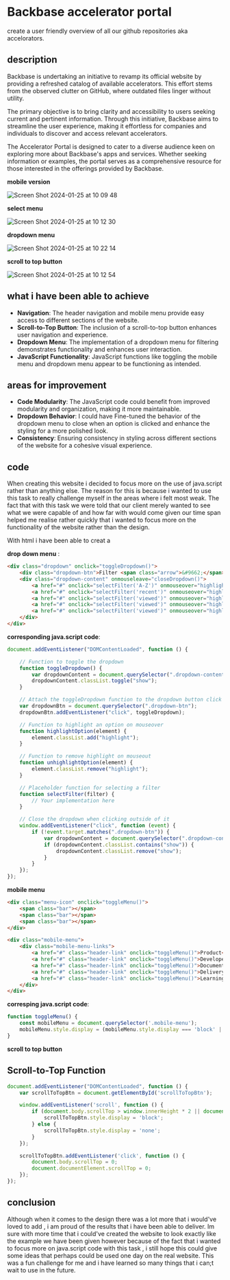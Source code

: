 # Backbase accelerator portal
create a user friendly overview of all our github repositories aka accelorators.

## description

Backbase is undertaking an initiative to revamp its official website by providing a refreshed catalog of available accelerators. This effort stems from the observed clutter on GitHub, where outdated files linger without utility.

The primary objective is to bring clarity and accessibility to users seeking current and pertinent information. Through this initiative, Backbase aims to streamline the user experience, making it effortless for companies and individuals to discover and access relevant accelerators.

The Accelerator Portal is designed to cater to a diverse audience keen on exploring more about Backbase's apps and services. Whether seeking information or examples, the portal serves as a comprehensive resource for those interested in the offerings provided by Backbase.


**mobile version**


![Screen Shot 2024-01-25 at 10 09 48](https://github.com/rileyesther/the-startup-responsive-interactieve-website/assets/144009597/85556023-f3a7-4314-a607-ce973e15da48)

**select menu**


![Screen Shot 2024-01-25 at 10 12 30](https://github.com/rileyesther/the-startup-responsive-interactieve-website/assets/144009597/47e4bb91-4307-4bc7-8124-a29fa81fe46e)

**dropdown menu**

![Screen Shot 2024-01-25 at 10 22 14](https://github.com/rileyesther/the-startup-responsive-interactieve-website/assets/144009597/51915af1-3148-4337-9f7b-e995e3a30bcc)


**scroll to top button**


![Screen Shot 2024-01-25 at 10 12 54](https://github.com/rileyesther/the-startup-responsive-interactieve-website/assets/144009597/7e700a1f-47fe-46ae-a086-939645b5ace1)

## what i have been able to achieve 

- **Navigation**: The header navigation and mobile menu provide easy access to different sections of the website.
- **Scroll-to-Top Button**: The inclusion of a scroll-to-top button enhances user navigation and experience.
- **Dropdown Menu**: The implementation of a dropdown menu for filtering demonstrates functionality and enhances user interaction.
- **JavaScript Functionality**: JavaScript functions like toggling the mobile menu and dropdown menu appear to be functioning as intended.

## areas for improvement 
- **Code Modularity**: The JavaScript code could benefit from improved modularity and organization, making it more maintainable.
- **Dropdown Behavior**: I could have Fine-tuned the behavior of the dropdown menu to close when an option is clicked and enhance the styling for a more polished look.
- **Consistency**: Ensuring consistency in styling across different sections of the website for a cohesive visual experience.

## code 

When creating this website i decided to focus more on the use of java.script rather than anything else. The reason for this is because i wanted to use this task to really challenge myself in the areas where i felt most weak. The fact that with this task we were told that our client merely wanted to see what we were capable of and how far with would come given our time span helped me realise rather quickly that i wanted to focus more on the functionality of the website rather than the design.

With html i have been able to creat a 

**drop down menu** :



```html
<div class="dropdown" onclick="toggleDropdown()">
    <div class="dropdown-btn">Filter <span class="arrow">&#9662;</span></div>
    <div class="dropdown-content" onmouseleave="closeDropdown()">
        <a href="#" onclick="selectFilter('A-Z')" onmouseover="highlightOption(this)" onmouseout="unhighlightOption(this)">Digital Banking</a>
        <a href="#" onclick="selectFilter('recent')" onmouseover="highlightOption(this)" onmouseout="unhighlightOption(this)">Digital Onboarding</a>
        <a href="#" onclick="selectFilter('viewed')" onmouseover="highlightOption(this)" onmouseout="unhighlightOption(this)">Digital Lending</a>
        <a href="#" onclick="selectFilter('viewed')" onmouseover="highlightOption(this)" onmouseout="unhighlightOption(this)">Digital Assist</a>
        <a href="#" onclick="selectFilter('viewed')" onmouseover="highlightOption(this)" onmouseout="unhighlightOption(this)">Digital Engage</a>
    </div>
</div>
```
**corresponding java.script code**:


```javascript
document.addEventListener("DOMContentLoaded", function () {

    // Function to toggle the dropdown
    function toggleDropdown() {
        var dropdownContent = document.querySelector(".dropdown-content");
        dropdownContent.classList.toggle("show");
    }

    // Attach the toggleDropdown function to the dropdown button click event
    var dropdownBtn = document.querySelector(".dropdown-btn");
    dropdownBtn.addEventListener("click", toggleDropdown);

    // Function to highlight an option on mouseover
    function highlightOption(element) {
        element.classList.add("highlight");
    }

    // Function to remove highlight on mouseout
    function unhighlightOption(element) {
        element.classList.remove("highlight");
    }

    // Placeholder function for selecting a filter
    function selectFilter(filter) {
        // Your implementation here
    }

    // Close the dropdown when clicking outside of it
    window.addEventListener("click", function (event) {
        if (!event.target.matches(".dropdown-btn")) {
            var dropdownContent = document.querySelector(".dropdown-content");
            if (dropdownContent.classList.contains("show")) {
                dropdownContent.classList.remove("show");
            }
        }
    });
});
```


 **mobile menu**

```html
<div class="menu-icon" onclick="toggleMenu()">
    <span class="bar"></span>
    <span class="bar"></span>
    <span class="bar"></span>
</div>

<div class="mobile-menu">
    <div class="mobile-menu-links">
        <a href="#" class="header-link" onclick="toggleMenu()">Product</a>
        <a href="#" class="header-link" onclick="toggleMenu()">Developers</a>
        <a href="#" class="header-link" onclick="toggleMenu()">Documentation</a>
        <a href="#" class="header-link" onclick="toggleMenu()">Delivery</a>
        <a href="#" class="header-link" onclick="toggleMenu()">Learning</a>
    </div>
</div>
```

**corresping java.script code**:

```javascript
function toggleMenu() {
    const mobileMenu = document.querySelector('.mobile-menu');
    mobileMenu.style.display = (mobileMenu.style.display === 'block' || mobileMenu.style.display === '') ? 'none' : 'block';
}
```

**scroll to top button**
## Scroll-to-Top Function

```javascript
document.addEventListener("DOMContentLoaded", function () {
    var scrollToTopBtn = document.getElementById('scrollToTopBtn');

    window.addEventListener('scroll', function () {
        if (document.body.scrollTop > window.innerHeight * 2 || document.documentElement.scrollTop > window.innerHeight * 2) {
            scrollToTopBtn.style.display = 'block';
        } else {
            scrollToTopBtn.style.display = 'none';
        }
    });

    scrollToTopBtn.addEventListener('click', function () {
        document.body.scrollTop = 0;
        document.documentElement.scrollTop = 0;
    });
});
```
## conclusion

Although when it comes to the design there was a lot more that i would've loved to add , i am proud of the results that i have been able to deliver. Im sure with more time that i could've created the website to look exactly like the example we have been given however because of the fact that i wanted to focus more on java.script code with this task , i still hope this could give some ideas that perhaps could be used one day on the real website. This was a fun challenge for me and i have learned so many things that i can;t wait to use in the future.
